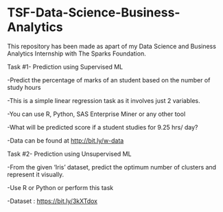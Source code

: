 # TSF-Data-Science-Business-Analytics
This repository has been made as apart of my Data Science and Business Analytics Internship with The Sparks Foundation.

Task #1- Prediction using Supervised ML 

-Predict the percentage of marks of an student based on the number of study hours

-This is a simple linear regression task as it involves just 2 variables.

-You can use R, Python, SAS Enterprise Miner or any other tool

-What will be predicted score if a student studies for 9.25 hrs/ day?

-Data can be found at http://bit.ly/w-data



Task #2- Prediction using Unsupervised ML

-From the given ‘Iris’ dataset, predict the optimum number of clusters and represent it visually.

-Use R or Python or perform this task

-Dataset : https://bit.ly/3kXTdox
